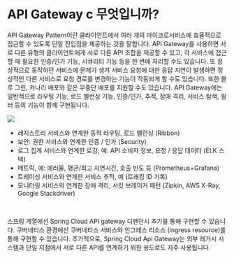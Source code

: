 # API Gateway c 무엇입니까?

API Gateway Pattern이란 클라이언트에서 여러 개의 마이크로서비스에 효율적으로 접근할 수 있도록 단일 진입점을 제공하는 것을 말합니다. API Gateway를 사용하면 서로 다른 유형의 클라이언트에게 서로 다른 API 조합을 제공할 수 있고, 각 서비스에 접근할 때 필요한 인증/인가 기능, 시큐리티 기능 등을 한 번에 처리할 수도 있습니다. 또 정상적으로 동작하던 서비스에 문제가 생겨 서비스 요청에 대한 응답 지연이 발생하면 정상적인 다른 서비스로 요청 경로를 변경하는 기능이 작동되게 할 수도 있습니다. 또한 블루 그린, 카나리 배포와 같은 무중단 배포를 지원할 수도 있습니다. API Gateway에는 일반적으로 라우팅 기능, 로드 밸런싱 기능, 인증/인가, 추적, 장애 격리, 서비스 탐색, 필터 등의 기능이 함께 구현됩니다.


![](https://velog.velcdn.com/images/gun_123/post/339540ee-c767-4eef-8694-8b291f7a21a0/image.png)


- 레지스트리 서비스와 연계한 동적 라우팅, 로드 밸런싱 (Ribbon)
- 보안: 권한 서비스와 연계한 인증 / 인가 (Security)
- 로그 집계 서비스와 연계한 로깅, 예: API 소비자 정보, 요청 / 응답 데이터 (ELK 스택)
- 메트릭, 예: 에러율, 평균/최고 지연시간, 호출 빈도 등 (Prometheus+Grafana)
- 트레이싱 서비스와 연계한 서비스 추적, 예 (트래킹 ID 기록)
- 모니터링 서비스와 연계한 장애 격리, 서킷 브레이커 패턴 (Zipkin, AWS X-Ray, Google Stackdriver)

<br/>

스프링 계열에선 Spring Cloud API gateway 디펜던시 추가를 통해 구현할 수 있습니다. 쿠버네티스 환경에선 쿠버네티스 서비스와 인그레스 리소스 (ingress resource)를 통해 구현할 수 있습니다. 추가적으로, Spring Cloud Api Gateway는 외부 레거시 시스템과 단일 지점에서 서로 다른 API를 연계하기 위한 용도로도 자주 사용됩니다.
